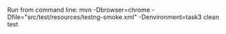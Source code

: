 Run from command line:
mvn -Dbrowser=chrome -Dfile="src/test/resources/testng-smoke.xml" -Denvironment=task3 clean test 

